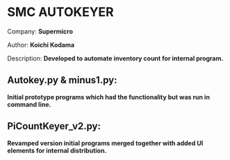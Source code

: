 # SMC AUTOKEYER
Company: **Supermicro**

Author: **Koichi Kodama**

Description: **Developed to automate inventory count for internal program.**

## Autokey.py & minus1.py:

**Initial prototype programs which had the functionality but was run in command line.**

## PiCountKeyer_v2.py:

**Revamped version initial programs merged together with added UI elements for internal distribution.**


